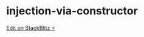 # injection-via-constructor

[Edit on StackBlitz ⚡️](https://stackblitz.com/edit/injection-via-constructor)
